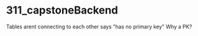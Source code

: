 # 311_capstoneBackend

<!-- 

GET /recipes - This route returns an array of recipe objects that hold the id, name and description of each recipe. This route does not need any input

GET /recipes/:recipeId - This route returns a single recipe object that includes all the details of a recipe including the list of ingredients and instructions. This route takes in the recipe id as a path parameter.

POST /recipe - This route adds a new recipe to the database. It takes in the details of the recipe as input in the request body. The body of the recipe includes the name and the description of the recipe.

PUT /recipe/:recipeId - This route updates an existing recipe. It takes in the id  of the recipe to update as a path parameter, and the new recipe name and description in the request body.

DELETE /recipe/:recipeId - This route deletes an existing recipe. It takes in the id of the recipe to delete as a path parameter 

-->

Tables arent connecting to each other
    says "has no primary key"
    Why a PK?
